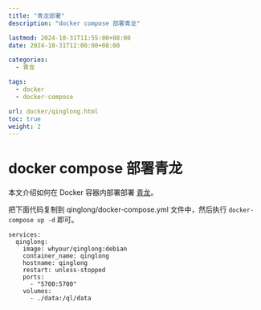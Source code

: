 ```yaml
---
title: "青龙部署"
description: "docker compose 部署青龙"

lastmod: 2024-10-31T11:55:00+08:00
date: 2024-10-31T12:00:00+08:00

categories:
  - 青龙

tags:
  - docker
  - docker-compose

url: docker/qinglong.html
toc: true
weight: 2
---
```

# docker compose 部署青龙

本文介绍如何在 Docker 容器内部署部署 [青龙](https://github.com/whyour/qinglong)。

把下面代码复制到 qinglong/docker-compose.yml 文件中，然后执行 `docker-compose up -d` 即可。


```shell
services:
  qinglong:
    image: whyour/qinglong:debian
    container_name: qinglong
    hostname: qinglong
    restart: unless-stopped
    ports:
      - "5700:5700"
    volumes:
      - ./data:/ql/data
```
